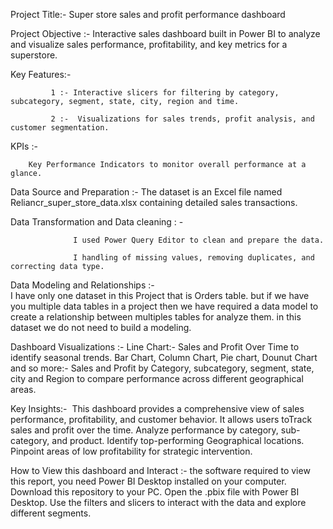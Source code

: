 Project Title:- 
               Super store sales and profit performance dashboard
               
Project Objective :- 
                   Interactive sales dashboard built in Power BI to analyze and visualize sales performance, profitability, and key metrics for a superstore.
                   
Key Features:-

             1 :- Interactive slicers for filtering by category, subcategory, segment, state, city, region and time.
             
             2 :-  Visualizations for sales trends, profit analysis, and customer segmentation.

KPIs :- 

        Key Performance Indicators to monitor overall performance at a glance.

Data Source and Preparation :-
                              The dataset is an Excel file named Reliancr_super_store_data.xlsx containing detailed sales transactions.
                                
Data Transformation and Data cleaning : - 

                  I used Power Query Editor to clean and prepare the data.
                                                          
                  I handling of missing values, removing duplicates, and correcting data type.  
                                                          
Data Modeling and Relationships :-  
                                 I have only one dataset in this Project that is Orders table.
                                 but if we have you multiple data tables in a project then we have required a data model
                                 to create a relationship between multiples tables for analyze them.
                                 in this dataset we do not need to build a modeling.
                                   
                                   
Dashboard Visualizations :-
Line Chart:- Sales and Profit Over Time to identify seasonal trends.
Bar Chart, Column Chart, Pie chart, Dounut Chart and so more:- Sales and Profit by Category, 
subcategory, segment, state, city and Region to compare performance across different geographical areas.
               
Key Insights:- ​
This dashboard provides a comprehensive view of sales performance, profitability, and customer behavior. 
It allows users to ​Track sales and profit over the time. 
​Analyze performance by category, sub-category, and product.
Identify top-performing Geographical locations.
Pinpoint areas of low profitability for strategic intervention.
              
How to View this dashboard and Interact :-
the software required to view this report, you need Power BI Desktop installed on your computer.
Download this repository to your PC.
Open the .pbix file with Power BI Desktop.
Use the filters and slicers to interact with the data and explore different segments.



